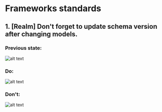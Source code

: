 # Frameworks standards

## 1. [Realm] Don't forget to update schema version after changing models.

### Previous state:
![alt text](https://github.com/degordian/ios-coding-standards/blob/assets/docs/Frameworks/assets/SchemaVersionDont.png?raw=true)

### Do:
![alt text](https://github.com/degordian/ios-coding-standards/blob/assets/docs/Frameworks/assets/SchemaVersionDo.png?raw=true)

### Don't:
![alt text](https://github.com/degordian/ios-coding-standards/blob/assets/docs/Frameworks/assets/SchemaVersionDont.png?raw=true)